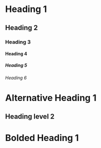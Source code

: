 # Heading 1
## Heading 2
### Heading 3
#### Heading 4
##### Heading 5
###### Heading 6

Alternative Heading 1
======

Heading level 2
---------------
# **Bolded Heading 1**
